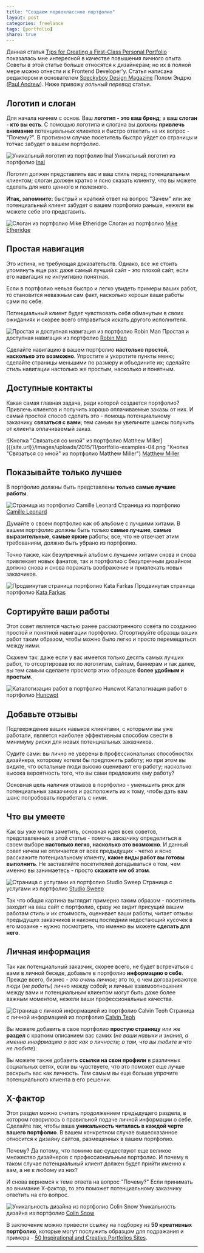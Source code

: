 ```yaml
---
title: "Создаем первоклассное портфолио"
layout: post
categories: freelance
tags: [portfolio]
share: true
---
```


Данная статья [Tips for Creating a First-Class Personal Portfolio][1] показалась мне интересной в качестве повышения личного опыта. Советы в этой статье больше относятся к дизайнерам; но их в полной мере можно отнести и к Frontend Developer'у. Статья написана редактором и основателем [Speckyboy Design Magazine][4] Полом Эндрю ([Paul Andrew][3]). Ниже привожу *вольный перевод* статьи.

## Логотип и слоган

Для начала начнем с основ. Ваш **логотип - это ваш бренд**; а **ваш слоган - кто вы есть**. С помощью логотипа и слогана вы должны **привлечь внимание** потенциальных клиентов и быстро ответить на их вопрос - "Почему?". В противном случае посетитель быстро уйдет со страницы и тотчас забудет о вашем портфолио.

![Уникальный логотип из портфолио Inal]({{site.url}}/images/uploads/2015/11/portfolio-examples-01.png "Уникальный логотип из портфолио Inal") Уникальный логотип из портфолио [Inal](http://www.inaldjafar.com/#/about)

Логотип должен представлять вас и ваш стиль перед потенциальным клиентом; слоган должен кратко и ясно сказать клиенту, что вы можете сделать для него ценного и полезного.

**Итак, запомните:** быстрый и краткий ответ на вопрос "Зачем" или же потенциальный клиент забудет о вашем портфолио раньше, нежели вы можете себе это представить.

![Слоган из портфолио Mike Etheridge]({{site.url}}/images/uploads/2015/11/portfolio-examples-02.png "Слоган из портфолио Mike Etheridge") Слоган из портфолио [Mike Etheridge](http://lickscreative.com/)

## Простая навигация

Это истина, не требующая доказательств. Однако, все же стоить упомянуть еще раз: даже самый лучший сайт - это плохой сайт, если его навигация не интуитивно понятная.

Если в портфолио нельзя быстро и легко увидеть примеры ваших работ, то становится неважным сам факт, насколько хороши ваши работы сами по себе.

Потенциальный клиент будет чувствовать себя обманутым в своих ожиданиях и скорее всего отправиться искать другого исполнителя.

![Простая и доступная навигация из портфолио Robin Man]({{site.url}}/images/uploads/2015/11/portfolio-examples-03.png "Простая и доступная навигация из портфолио Robin Man") Простая и доступная навигация из портфолио [Robin Man](http://www.robinman.com/)

Сделайте навигацию в вашем портфолио **настолько простой, насколько это возможно**. Упростите и укоротите пункты меню; сделайте страницы меньшими по размеру и объедините их; сделайте стиль навигации настолько же простым, насколько и понятным.

## Доступные контакты

Какая самая главная задача, ради которой создается портфолио? Привлечь клиентов и получить хорошо оплачиваемые заказы от них. И самый простой способ сделать это - помощь потенциальному заказчику **связаться с вами**; тем самым вы увеличите шансы получить от клиента оплачиваемый заказ.

![Кнопка "Связаться со мной" из портфолио Matthew Miller]({{site.url}}/images/uploads/2015/11/portfolio-examples-04.png "Кнопка "Связаться со мной" из портфолио Matthew Miller") [Matthew Miller](http://mmmatt.com/)

## Показывайте только лучшее

В портфолио должны быть представлены **только самые лучшие работы**.

![Страница из портфолио Camille Leonard]({{site.url}}/images/uploads/2015/11/portfolio-examples-05.png "Страница из портфолио Camille Leonard") Страница из портфолио [Camille Leonard](http://camille-leonard.fr/)

Думайте о своем портфолио как об альбоме с лучшими хитами. В вашем портфолио должны быть только **самые лучшие**, **самые выразительные**, **самые яркие** работы; все, что не отвечает этим требованиям, должно быть убрано из портфолио.

Точно также, как безупречный альбом с лучшими хитами снова и снова привлекает новых фанатов, так и портфолио с безупречным дизайном должно снова и снова поражать воображение и привлекать новых заказчиков.

![Продвинутая страница портфолио Kata Farkas]({{site.url}}/images/uploads/2015/11/portfolio-examples-06.png "Продвинутая страница портфолио Kata Farkas") Продвинутая страница портфолио [Kata Farkas](http://katafarkas.com/)

## Сортируйте ваши работы

Этот совет является частью ранее рассмотренного совета по созданию простой и понятной навигации портфолио. Отсортируйте образцы ваших работ таким образом, чтобы можно было легко и просто перемещаться между ними.

Скажем так: даже если у вас имеется только десять самых лучших работ, то отсортировав их по логотипам, сайтам, баннерам и так далее, вы тем самым сделаете просмотр этих образцов **более удобным и простым**.

![Каталогизация работ в портфолио Huncwot]({{site.url}}/images/uploads/2015/11/portfolio-examples-07.png "Каталогизация работ в портфолио Huncwot") Каталогизация работ в портфолио [Huncwot](http://huncwot.com/)

## Добавьте отзывы

Подтверждение ваших навыков клиентами, с которыми вы уже работали, является наиболее эффективным способом свести в минимуму риски для новых потенциальных заказчиков.

Судите сами: вы лично не уверены в профессиональных способностях дизайнера, которому хотели бы предложить работу; но при этом вы видите, что остальные люди высоко оценивают его работу; насколько высока вероятность того, что вы сами предложите ему работу?

Основная цель наличия отзывов в портфолио - уменьшить риск для потенциальных заказчиков и расположить их к тому, чтобы дать вам шанс попробовать поработать с ними.

## Что вы умеете

Как вы уже могли заметить, основная идея всех советов, представленных в этой статье - помочь заказчику определиться в своем выборе **настолько легко, насколько это возможно**. И данный совет ничем не отличается от всех предыдущих - четко и ясно расскажите потенциальному клиенту, **какие виды работ вы готовы выполнить**. Не заставляйте посетителей догадываться о том, чем именно вы занимаетесь - просто **скажите им об этом**.

![Страница с услугами из портфолио Studio Sweep]({{site.url}}/images/uploads/2015/11/portfolio-examples-08.png "Страница с услугами из портфолио Studio Sweep") Страница с услугами из портфолио [Studio Sweep](http://studiosweep.com/about/)

Так что общая картина выглядит примерно таким образом - посетитель заходит на ваш сайт с портфолио, сразу же видит присущий вашим работам стиль и их стоимость, оценивает ваши работы, читает отзывы предыдущих заказчиков и наконец последний недостающий кусочек в его мозаике - нужно посмотреть, что именно вы можете **сделать для него**.

## Личная информация

Так как потенциальный заказчик, скорее всего, не будет встречаться с вами в личной беседе, добавьте в портфолио **информацию о себе**. Прежде всего, бизнес - *это очень личное*; это то, о чем договариваются люди (*не роботы*) лично между собой; и личные взаимоотношения между вами и потенциальным клиентом могут быть даже более важным моментом, нежели ваши профессиональные качества.

![Страница с личной информацией из портфолио Calvin Teoh]({{site.url}}/images/uploads/2015/11/portfolio-examples-09.png "Страница с личной информацией из портфолио Calvin Teoh") Страница с личной информацией из портфолио [Calvin Teoh](http://calvinteoh.com/)

Вы можете добавить в свое портфолио **простую страницу** или же **раздел** с кратким описанием вас самих (*не ваши навыки и знания, а именно инофрмацию о вас как о личности; о том, что вы любите и что не любите*).

Вы можете также добавить **ссылки на свои профили** в различных социальных сетях, если вы чувствуете, что это поможет еще лучше раскрыть вас как личность. Тем самым вы еще больше упрочите потенциального клиента в его решении.

## X-фактор

Этот раздел можно считать продолжением предыдущего раздела, в котором говорилось о правильной подаче личной информации о себе. Сделайте так, чтобы ваша **уникальность читалась в каждой черте вашего портфолио**. В вашем конкретном случае вышесказанное относится к дизайну сайтов, размещенных в вашем портфолио.

Почему? Да потому, что помимо вас существуют еще великое множество дизайнеров с профессиональным портфолио. И почему в таком случае потенциальный клиент должен будет прийти именно к вам, а не к любому из них?

И снова вернемся к теме ответа на вопрос "Почему?" Если принимать во внимание X-фактор, то это поможет потенциальному заказчику ответить на его вопрос.

![Уникальность дизайна из портфолио Colin Snow]({{site.url}}/images/uploads/2015/11/portfolio-examples-10.png "Уникальность дизайна из портфолио Colin Snow") Уникальность дизайна из портфолио [Colin Snow](http://colinsnow.us/)

В заключение можно привести ссылку на подборку из **50 креативных портфолио**, которые могут послужить образцом для подражания и примера - [50 Inspirational and Creative Portfolios Sites][2].

***
[1]: http://speckyboy.com/2015/08/19/tips-for-creating-a-first-class-personal-portfolio/ "Tips for Creating a First-Class Personal Portfolio"
[2]: http://speckyboy.com/2013/08/15/creative-portfolios-of-50-designers/ "50 Inspirational and Creative Portfolios Sites"
[3]: http://speckyboy.com/author/apaulandrew/ "Paul Andrew"
[4]: http://speckyboy.com/ "Speckyboy Design Magazine"
